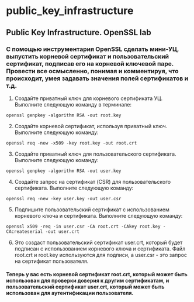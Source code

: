 # public_key_infrastructure
## Public Key Infrastructure. OpenSSL lab
### С помощью инструментария OpenSSL сделать мини-УЦ, выпустить корневой сертификат и пользовательский сертификат, подписав его на корневой ключевой паре. Провести все осмысленно, понимая и комментируя, что происходит, умея задавать значения полей сертификатов и т.д.

1. Создайте приватный ключ для корневого сертификата УЦ. Выполните следующую команду в терминале:
```
openssl genpkey -algorithm RSA -out root.key
```
2. Создайте корневой сертификат, используя приватный ключ. Выполните следующую команду:
```
openssl req -new -x509 -key root.key -out root.crt
```
3. Создайте приватный ключ для пользовательского сертификата. Выполните следующую команду:
```
openssl genpkey -algorithm RSA -out user.key
```
4. Создайте запрос на сертификат (CSR) для пользовательского сертификата. Выполните следующую команду:
```
openssl req -new -key user.key -out user.csr
```

5. Подпишите пользовательский сертификат с использованием корневого ключа и сертификата. Выполните следующую команду:
```
openssl x509 -req -in user.csr -CA root.crt -CAkey root.key -CAcreateserial -out user.crt
```

6. Это создаст пользовательский сертификат user.crt, который будет подписан с использованием корневого ключа и сертификата. Файл root.crt и root.key используются для подписи, а user.csr - это запрос на сертификат пользователя.

#### Теперь у вас есть корневой сертификат root.crt, который может быть использован для проверки доверия к другим сертификатам, и пользовательский сертификат user.crt, который может быть использован для аутентификации пользователя.

